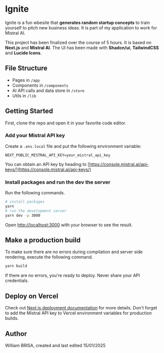 # Ignite

Ignite is a fun wbesite that **generates random startup concepts** to train yourself to pitch new business ideas. It is part of my application to work for Mistral AI.

This project has been finalized over the course of 5 hours. It is based on **Next.js** and **Mistral AI**. The UI has been made with **Shadcn/ui**, **TailwindCSS** and **Lucide Icons**.

## File Structure

- Pages in `/app`
- Components in `/components`
- AI API calls and data store in `/store`
- Utils in `/lib`

## Getting Started

First, clone the repo and open it in your favorite code editor.

### Add your Mistral API key

Create a `.env.local` file and put the following environment variable:

```
NEXT_PUBLIC_MISTRAL_API_KEY=your_mistral_api_key
```

You can obtain an API key by heading to [https://console.mistral.ai/api-keys/](https://console.mistral.ai/api-keys/)

### Install packages and run the dev the server

Run the following commands.

```bash
# install packages
yarn
# run the development server
yarn dev -p 3000
```

Open [http://localhost:3000](http://localhost:3000) with your browser to see the result.

## Make a production build

To make sure there are no errors during compilation and server side rendering, execute the following command.

```bash
yarn build
```

If there are no errors, you're ready to deploy. Never share your API credentials.

## Deploy on Vercel

Check out [Next.js deployment documentation](https://nextjs.org/docs/app/building-your-application/deploying) for more details.
Don't forget to add the Mistral API key to Vercel environment variables for production builds.

## Author

William BRISA, created and last edited 15/01/2025
